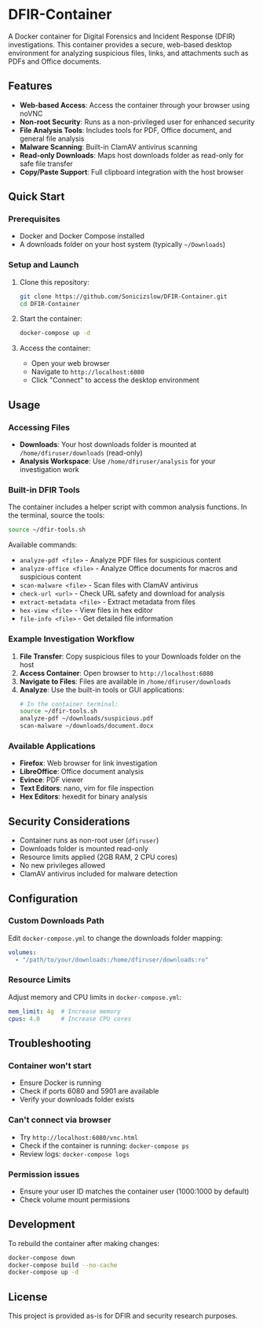 # DFIR-Container

A Docker container for Digital Forensics and Incident Response (DFIR) investigations. This container provides a secure, web-based desktop environment for analyzing suspicious files, links, and attachments such as PDFs and Office documents.

## Features

- **Web-based Access**: Access the container through your browser using noVNC
- **Non-root Security**: Runs as a non-privileged user for enhanced security
- **File Analysis Tools**: Includes tools for PDF, Office document, and general file analysis
- **Malware Scanning**: Built-in ClamAV antivirus scanning
- **Read-only Downloads**: Maps host downloads folder as read-only for safe file transfer
- **Copy/Paste Support**: Full clipboard integration with the host browser

## Quick Start

### Prerequisites

- Docker and Docker Compose installed
- A downloads folder on your host system (typically `~/Downloads`)

### Setup and Launch

1. Clone this repository:
   ```bash
   git clone https://github.com/Sonicizslow/DFIR-Container.git
   cd DFIR-Container
   ```

2. Start the container:
   ```bash
   docker-compose up -d
   ```

3. Access the container:
   - Open your web browser
   - Navigate to `http://localhost:6080`
   - Click "Connect" to access the desktop environment

## Usage

### Accessing Files

- **Downloads**: Your host downloads folder is mounted at `/home/dfiruser/downloads` (read-only)
- **Analysis Workspace**: Use `/home/dfiruser/analysis` for your investigation work

### Built-in DFIR Tools

The container includes a helper script with common analysis functions. In the terminal, source the tools:

```bash
source ~/dfir-tools.sh
```

Available commands:

- `analyze-pdf <file>` - Analyze PDF files for suspicious content
- `analyze-office <file>` - Analyze Office documents for macros and suspicious content
- `scan-malware <file>` - Scan files with ClamAV antivirus
- `check-url <url>` - Check URL safety and download for analysis
- `extract-metadata <file>` - Extract metadata from files
- `hex-view <file>` - View files in hex editor
- `file-info <file>` - Get detailed file information

### Example Investigation Workflow

1. **File Transfer**: Copy suspicious files to your Downloads folder on the host
2. **Access Container**: Open browser to `http://localhost:6080`
3. **Navigate to Files**: Files are available in `/home/dfiruser/downloads`
4. **Analyze**: Use the built-in tools or GUI applications:
   ```bash
   # In the container terminal:
   source ~/dfir-tools.sh
   analyze-pdf ~/downloads/suspicious.pdf
   scan-malware ~/downloads/document.docx
   ```

### Available Applications

- **Firefox**: Web browser for link investigation
- **LibreOffice**: Office document analysis
- **Evince**: PDF viewer
- **Text Editors**: nano, vim for file inspection
- **Hex Editors**: hexedit for binary analysis

## Security Considerations

- Container runs as non-root user (`dfiruser`)
- Downloads folder is mounted read-only
- Resource limits applied (2GB RAM, 2 CPU cores)
- No new privileges allowed
- ClamAV antivirus included for malware detection

## Configuration

### Custom Downloads Path

Edit `docker-compose.yml` to change the downloads folder mapping:

```yaml
volumes:
  - "/path/to/your/downloads:/home/dfiruser/downloads:ro"
```

### Resource Limits

Adjust memory and CPU limits in `docker-compose.yml`:

```yaml
mem_limit: 4g  # Increase memory
cpus: 4.0      # Increase CPU cores
```

## Troubleshooting

### Container won't start
- Ensure Docker is running
- Check if ports 6080 and 5901 are available
- Verify your downloads folder exists

### Can't connect via browser
- Try `http://localhost:6080/vnc.html`
- Check if the container is running: `docker-compose ps`
- Review logs: `docker-compose logs`

### Permission issues
- Ensure your user ID matches the container user (1000:1000 by default)
- Check volume mount permissions

## Development

To rebuild the container after making changes:

```bash
docker-compose down
docker-compose build --no-cache
docker-compose up -d
```

## License

This project is provided as-is for DFIR and security research purposes.
